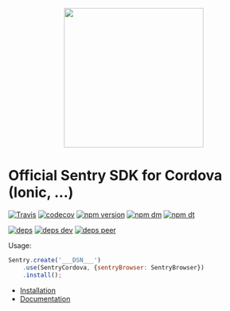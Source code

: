 <p align="center">
    <a href="https://sentry.io" target="_blank" align="center">
        <img src="https://sentry-brand.storage.googleapis.com/sentry-logo-black.png" width="280">
    </a>
<br/>
    <h1>Official Sentry SDK for Cordova (Ionic, ...)</h1>
</p>

[![Travis](https://img.shields.io/travis/getsentry/sentry-cordova.svg?maxAge=2592000)](https://travis-ci.org/getsentry/sentry-cordova)
[![codecov](https://codecov.io/gh/getsentry/sentry-cordova/branch/master/graph/badge.svg)](https://codecov.io/gh/getsentry/sentry-cordova)
[![npm version](https://img.shields.io/npm/v/@sentry/cordova.svg)](https://www.npmjs.com/package/@sentry/cordova)
[![npm dm](https://img.shields.io/npm/dm/@sentry/cordova.svg)](https://www.npmjs.com/package/@sentry/cordova)
[![npm dt](https://img.shields.io/npm/dt/@sentry/cordova.svg)](https://www.npmjs.com/package/@sentry/cordova)

[![deps](https://david-dm.org/getsentry/sentry-cordova/status.svg)](https://david-dm.org/getsentry/sentry-cordova?view=list)
[![deps dev](https://david-dm.org/getsentry/sentry-cordova/dev-status.svg)](https://david-dm.org/getsentry/sentry-cordova?type=dev&view=list)
[![deps peer](https://david-dm.org/getsentry/sentry-cordova/peer-status.svg)](https://david-dm.org/getsentry/sentry-cordova?type=peer&view=list)

Usage:
```javascript
Sentry.create('___DSN___')
    .use(SentryCordova, {sentryBrowser: SentryBrowser})
    .install();
```

- [Installation](https://docs.sentry.io/clients/cordova/#installation)
- [Documentation](https://docs.sentry.io/clients/cordova/)
